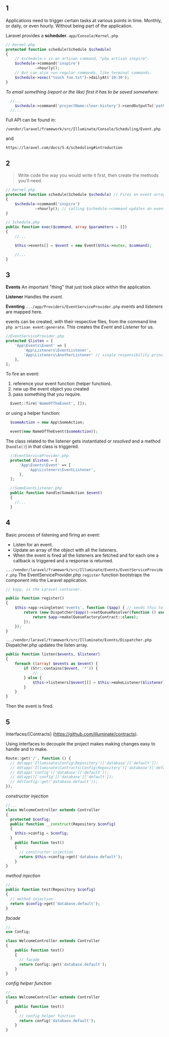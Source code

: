 ## 1

Applications need to trigger certain tasks at various points in time. Monthly, or daily, or even hourly.  Without being part of the application.

Laravel provides a **scheduler**. `app/Console/Kernel.php`

```php
// Kernel.php
protected function schedule(Schedule $schedule)
{
    // $schedule-> is an artisan command, "php artisan inspire".
    $schedule->command('inspire')
             ->hourly();
    // But can also run regular commands, like terminal commands.
    $schedule->exec("touch foo.txt")->dailyAt('10:30');
}
```

_To email something (report or the like) first it has to be saved somewhere_:

```php
  //...
    $schedule->command('projectName:clear-history')->sendOutputTo('path/to/file')->emailOutputTo('');
  //...
```


Full API can be found in:

 `/vendor/laravel/framework/src/Illuminate/Console/Scheduling/Event.php`

and

`https://laravel.com/docs/5.4/scheduling#introduction`

## 2

> Write code the way you would write it first, then create the methods you'll need.


```php
// Kernel.php
protected function schedule(Schedule $schedule) // Fires an event array on the "$schedule" object.
{
    $schedule->command('inspire')
             ->hourly(); // calling $schedule->command updates an events array.
}

// Schedule.php
public function exec($command, array $parameters = [])
{
    //...

    $this->events[] = $event = new Event($this->mutex, $command);

    //...
}
```

## 3

**Events** An important "thing" that just took place within the application.

**Listener** Handles the _event_.

**Eventing** `.../app/Providers/EventServiceProvider.php` _events_ and _listeners_ are mapped here.

events can be created, with their respective files, from the command line `php artisan event:generate`.  This creates the _Event_ and _Listener_ for us.

```php
//EventServiceProvider.php
protected $listen = [
    'App\Events\Event' => [
        'App\Listeners\EventListener',
        'App\Listeners\AnotherListener' // single responsibility principle.
    ],
];
```

To fire an event:

1. reference your event function (helper function).
2. new up the event object you created
3. pass something that you require.

```php
  Event::fire('NameOfTheEvent', []);
```

or using a helper function:

```php
  $someAction = new App\SomeAction;

  event(new NameOfTheEvent($someAction));
```

The class related to the listener gets instantiated or _resolved_ and a method (`handle()`) in that class is triggered.

```php
  //EventServiceProvider.php
  protected $listen = [
      'App\Events\Event' => [
          'App\Listeners\EventListener',
      ],
  ];

  //SomeEventListener.php
  public function handle(SomeAction $event)
  {
    //...
  }
```

## 4

Basic process of listening and firing an event:

- Listen for an event.
- Update an array of the object with all the listeners.
- When the event is fired all the listeners are fetched and for each one a callback is triggered and a response is returned.

`.../vendor/laravel/framework/src/Illuminate/Events/EventServiceProvider.php`
The EventServiceProvider.php `register` function bootstraps the component into the Laravel application.

```php
// $app, is the Laravel container.

public function register()
{
    $this->app->singleton('events', function ($app) { // sends this to Dispatcher.php
        return (new Dispatcher($app))->setQueueResolver(function () use ($app) {
            return $app->make(QueueFactoryContract::class);
        });
    });
}
```

`.../vendor/laravel/framework/src/Illuminate/Events/Dispatcher.php`
Dispatcher.php updates the listen array.

```php
public function listen($events, $listener)
{
    foreach ((array) $events as $event) {
        if (Str::contains($event, '*')) {
            //...
        } else {
            $this->listeners[$event][] = $this->makeListener($listener);
        }
    }
}
```

Then the event is fired.

## 5

Interfaces/[Contracts] (https://github.com/illuminate/contracts).

Using interfaces to decouple the project makes making changes easy to handle and to make.

```php
Route::get('/', function () {
  // dd(app('Illuminate\Config\Repository')['database']['default']);
  // dd(app('Illuminate\Contracts\Config\Repository')['database']['default']);
  // dd(app('config')['database']['default']);
  // dd(app()['config']['database']['default']);
  // dd(Config::get('database.default'));
});
```

_constructor injection_
```php
//...
class WelcomeController extends Controller
{
  protected $config;
  public function __construct(Repository $config)
  {
    $this->config = $config;
  }
    public function test()
    {
      // constructor injection
      return $this->config->get('database.default');
    }
}
```

_method injection_
```php
//...
public function test(Repository $config)
{
  // method injection
  return $config->get('database.default');
}
```

_facade_
```php
//...
use Config;

class WelcomeController extends Controller
{
    public function test()
    {
      // facade
      return Config::get('database.default');
    }
}
```

_config helper function_
```php
//...
class WelcomeController extends Controller
{
    public function test()
    {
      // config helper function
      return config('database.default');
    }
}
```
